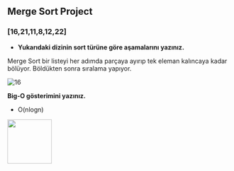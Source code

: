 ## Merge Sort Project

### [16,21,11,8,12,22]

- **Yukarıdaki dizinin sort türüne göre aşamalarını yazınız.**

Merge Sort bir listeyi her adımda parçaya ayırıp tek eleman kalıncaya kadar bölüyor. Böldükten sonra sıralama yapıyor.

![16](https://user-images.githubusercontent.com/96207103/198842997-f8cde8c2-7e9e-45da-bd6d-245398b2c158.png)

**Big-O gösterimini yazınız.**

- O(nlogn)


[<img height="100" width="100" float=right src="https://user-images.githubusercontent.com/96207103/198125546-1781beae-32dc-446c-bfa1-2a55fceff0bf.jpg"/>][patikadev]

[patikadev]:https://www.patika.dev/tr
